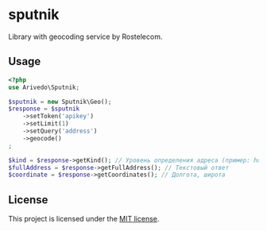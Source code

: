# sputnik
Library with geocoding service by Rostelecom.

## Usage

```php
<?php
use Arivedo\Sputnik;

$sputnik = new Sputnik\Geo();
$response = $sputnik
    ->setToken('apikey')
    ->setLimit(1)
    ->setQuery('address')
    ->geocode()
;

$kind = $response->getKind(); // Уровень определения адреса (пример: house)
$fullAddress = $response->getFullAddress(); // Текстовый ответ
$coordinate = $response->getCoordinates(); // Долгота, широта 
```

## License

This project is licensed under the [MIT license](LICENSE).
